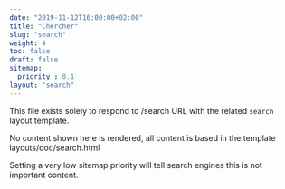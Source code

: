 ```yaml
---
date: "2019-11-12T16:00:00+02:00"
title: "Chercher"
slug: "search"
weight: 4
toc: false
draft: false
sitemap:
  priority : 0.1
layout: "search"
---
```



This file exists solely to respond to /search URL with the related `search` layout template.

No content shown here is rendered, all content is based in the template layouts/doc/search.html

Setting a very low sitemap priority will tell search engines this is not important content.

